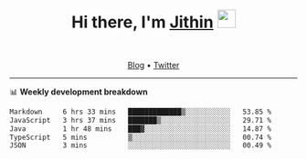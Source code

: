 <h1 align="center">Hi there, I'm <a href="https://jithset.github.io/" target="_blank">Jithin</a> <img
src="https://github.com/blackcater/blackcater/raw/main/images/Hi.gif" height="32" /></h1>

<br />

<p align="center">
  <a href="https://jithset.github.io">Blog</a> •
  <a href="https://twitter.com/jithset">Twitter</a>
</p>

---

📊 **Weekly development breakdown**

<!--START_SECTION:waka-->

```txt
Markdown     6 hrs 33 mins   █████████████▒░░░░░░░░░░░   53.85 %
JavaScript   3 hrs 37 mins   ███████▒░░░░░░░░░░░░░░░░░   29.71 %
Java         1 hr 48 mins    ███▓░░░░░░░░░░░░░░░░░░░░░   14.87 %
TypeScript   5 mins          ▒░░░░░░░░░░░░░░░░░░░░░░░░   00.74 %
JSON         3 mins          ░░░░░░░░░░░░░░░░░░░░░░░░░   00.49 %
```

<!--END_SECTION:waka-->

